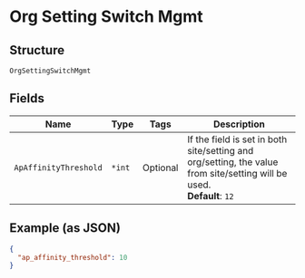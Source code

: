 
# Org Setting Switch Mgmt

## Structure

`OrgSettingSwitchMgmt`

## Fields

| Name | Type | Tags | Description |
|  --- | --- | --- | --- |
| `ApAffinityThreshold` | `*int` | Optional | If the field is set in both site/setting and org/setting, the value from site/setting will be used.<br>**Default**: `12` |

## Example (as JSON)

```json
{
  "ap_affinity_threshold": 10
}
```

